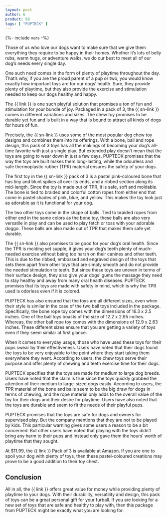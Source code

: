 ```yaml
---
layout: post
author: 6
product: 88
tags: [ "PUPTECK" ]  
---
```


{%- include vars -%}

Those of us who love our dogs want to make sure that we give them everything they require to be happy in their homes. Whether it’s lots of belly rubs, warm hugs, or adventure walks, we do our best to meet all of our dog’s needs every single day.

  

One such need comes in the form of plenty of playtime throughout the day. That’s why, if you are the proud parent of a pup or two, you would know exactly how important toys are for our dogs’ health. Sure, they provide plenty of playtime, but they also provide the exercise and stimulation needed to keep our dogs healthy and happy.

  

The {{ link }} is one such playful solution that promises a ton of fun and stimulation for your bundle of joy. Packaged in a pack of 3, the {{ sn-link }} comes in different variations and sizes. The chew toy promises to be durable yet fun and is built in a way that is bound to attract all kinds of dogs for hours of fun.

  

Precisely, the {{ sn-link }} uses some of the most popular dog chew toy designs and combines them into its offerings. With a bone, ball and rope design, this pack of 3 toys has all the makings of becoming your dog’s all-time favorite with just a single play. But extended play doesn’t mean that the toys are going to wear down in just a few days. PUPTECK promises that the way the toys are built makes them long-lasting, while the odourless and safe thermoplastic rubber (TPR) material ensures the safety of your dogs.

  

The first toy in the {{ sn-link }} pack of 3 is a pastel pink-coloured bone that has tiny and blunt spikes all over its ends, and a ribbed section along its mid-length. Since the toy is made out of TPR, it is safe, soft and moldable. The bone is tied to braided and colorful cotton ropes from either end that come in pastel shades of pink, blue, and yellow. This makes the toy look just as adorable as it is functional for your dog.

  

The two other toys come in the shape of balls. Tied to braided ropes from either end in the same colors as the bone toy, these balls are also very versatile in play and can be used to play fetch or toss with your adorable doggo. These balls are also made out of TPR that makes them safe yet durable.

  

The {{ sn-link }} also promises to be good for your dog’s oral health. Since the TPR is molding yet supple, it gives your dog’s teeth plenty of much-needed exercise without being too harsh on their canines and other teeth. This is due to the ribbed, embossed and engraved design of the toys that sets them apart from other toys that are simply smooth and do not provide the needed stimulation to teeth. But since these toys are uneven in terms of their surface design, they also give your dogs’ gums the massage they need to stay healthy and away from many oral health diseases. PUPTECK promises that its toys are made with safety in mind, which is why the TPR used is odorless even if it is colored.

  

PUPTECK has also ensured that the toys are all different sizes, even when their style is similar in the case of the two ball toys included in the package. Specifically, the bone rope toy comes with the dimensions of 16.3 x 2.5 inches. One of the ball toys boasts of the size of 12.2 x 2.95 inches. Whereas, the other ball rope toy comes with the dimensions of 12.9 x 2.63 inches. These different sizes ensure that you are getting a variety of toys even if they seem similar at first glance.

  

When it comes to everyday usage, those who have used these toys for their pups swear by their effectiveness. Users have noted that their dogs found the toys to be very enjoyable to the point where they start taking them everywhere they went. According to users, the chew toys serve their purpose and offer plenty of chewing and teeth exercise time for their dogs.

  

PUPTECK specifies that the toys are made for medium to large dog breeds. Users have noted that the claim is true since the toys quickly grabbed the attention of their medium to large-sized dogs easily. According to users, the TPR material of the bone and balls seem to be the big draw for dogs in terms of chewing, and the rope material only adds to the overall value of the toy for their dogs and their desire for playtime. Users have also noted that the toys are durable and seem to fit the needs of their playful pups.

  

PUPTECK promises that the toys are safe for dogs and owners for supervised play. But the company mentions that they are not to be played by kids. This particular warning gives some users a reason to be a bit concerned. But other users have noted that playing with the toys didn’t bring any harm to their pups and instead only gave them the hours’ worth of playtime that they sought.

  

At $11.99, the {{ link }} Pack of 3 is available at Amazon. If you are one to spoil your dog with plenty of toys, then these pastel-coloured creations may prove to be a good addition to their toy chest.

  

## Conclusion

All in all, the {{ link }} offers great value for money while providing plenty of playtime to your dogs. With their durability, versatility and design, this pack of toys can be a great personal gift for your furball. If you are looking for a new set of toys that are safe and healthy to play with, then this package from PUPTECK might be exactly what you are looking for.
